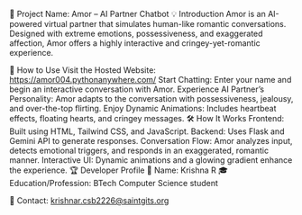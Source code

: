 📝 Project Name: Amor – AI Partner Chatbot
💡 Introduction
Amor is an AI-powered virtual partner that simulates human-like romantic conversations. Designed with extreme emotions, possessiveness, and exaggerated affection, Amor offers a highly interactive and cringey-yet-romantic experience.

🚀 How to Use
Visit the Hosted Website: https://amor004.pythonanywhere.com/
Start Chatting: 
Enter your name and begin an interactive conversation with Amor.
Experience AI Partner’s Personality: Amor adapts to the conversation with possessiveness, jealousy, and over-the-top flirting.
Enjoy Dynamic Animations: Includes heartbeat effects, floating hearts, and cringey messages.
🛠 How It Works
Frontend: Built using HTML, Tailwind CSS, and JavaScript.
Backend: Uses Flask and Gemini API to generate responses.
Conversation Flow: Amor analyzes input, detects emotional triggers, and responds in an exaggerated, romantic manner.
Interactive UI: Dynamic animations and a glowing gradient enhance the experience.
🏆 Developer Profile
👤 Name: Krishna R
🎓 Education/Profession: BTech Computer Science student 


📩 Contact: krishnar.csb2226@saintgits.org
